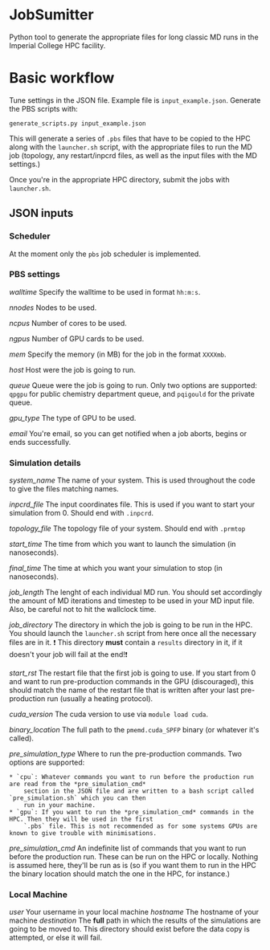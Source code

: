 # JobSumitter
Python tool to generate the appropriate files for long classic MD runs in the Imperial College HPC facility.

# Basic workflow
Tune settings in the JSON file. Example file is `input_example.json`.
Generate the PBS scripts with:

```
generate_scripts.py input_example.json
```
This will generate a series of `.pbs` files that have to be copied to the HPC along with the `launcher.sh` script, with the appropriate
files to run the MD job (topology, any restart/inpcrd files, as well as the input files with the MD settings.)

Once you're in the appropriate HPC directory, submit the jobs with `launcher.sh`.

## JSON inputs

### Scheduler
At the moment only the `pbs` job scheduler is implemented.

### PBS settings
*walltime* Specify the walltime to be used in format `hh:m:s`.

*nnodes* Nodes to be used.

*ncpus* Number of cores to be used.

*ngpus* Number of GPU cards to be used.

*mem* Specify the memory (in MB) for the job in the format `XXXXmb`.

*host* Host were the job is going to run.

*queue* Queue were the job is going to run. Only two options are supported: `qpgpu` for public chemistry department queue,
and `pqigould` for the private queue.

*gpu_type* The type of GPU to be used. 

*email* You're email, so you can get notified when a job aborts, begins or ends successfully.

### Simulation details
*system_name* The name of your system. This is used throughout the code to give the files matching names.

*inpcrd_file* The input coordinates file. This is used if you want to start your simulation from 0. Should end with `.inpcrd`.

*topology_file* The topology file of your system. Should end with `.prmtop`

*start_time* The time from which you want to launch the simulation (in nanoseconds).

*final_time* The time at which you want your simulation to stop (in nanoseconds).

*job_length* The lenght of each individual MD run. You should set accordingly the amount of MD iterations and timestep to
be used in your MD input file. Also, be careful not to hit the wallclock time.

*job_directory* The directory in which the job is going to be run in the HPC. You should launch the `launcher.sh` script 
from here once all the necessary files are in it. :exclamation: This directory **must** contain a `results` directory in it,
if it doesn't your job will fail at the end!:exclamation:

*start_rst* The restart file that the first job is going to use. If you start from 0 and want to run pre-production commands
in the GPU (discouraged), this should match the name of the restart file that is written after your last pre-production run 
(usually a heating protocol).

*cuda_version* The cuda version to use via `module load cuda`.

*binary_location* The full path to the `pmemd.cuda_SPFP` binary (or whatever it's called).

*pre_simulation_type* Where to run the pre-production commands. Two options are supported:

    * `cpu`: Whatever commands you want to run before the production run are read from the *pre_simulation_cmd*
        section in the JSON file and are written to a bash script called `pre_simulation.sh` which you can then
        run in your machine.
    * `gpu`: If you want to run the *pre_simulation_cmd* commands in the HPC. Then they will be used in the first
        `.pbs` file. This is not recommended as for some systems GPUs are known to give trouble with minimisations.

*pre_simulation_cmd* An indefinite list of commands that you want to run before the production run. These can be run on the
HPC or locally. Nothing is assumed here, they'll be run as is (so if you want them to run in the HPC the binary location
should match the one in the HPC, for instance.)

### Local Machine
*user* Your username in your local machine
*hostname* The hostname of your machine
*destination* The **full** path in which the results of the simulations are going to be moved to. This directory should
exist before the data copy is attempted, or else it will fail.

